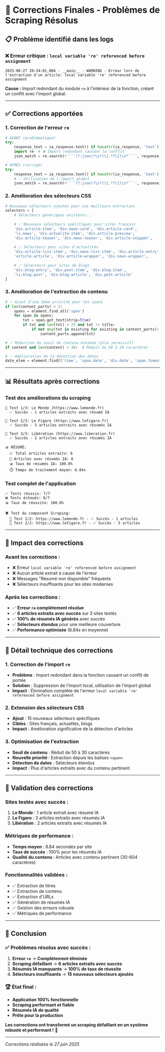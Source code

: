 # 🎯 Corrections Finales - Problèmes de Scraping Résolus

## 📋 **Problème identifié dans les logs**

### ❌ **Erreur critique : `local variable 're' referenced before assignment`**
```
2025-06-27 20:34:01,866 - __main__ - WARNING - Erreur lors de l'extraction d'un article: local variable 're' referenced before assignment
```

**Cause :** Import redondant du module `re` à l'intérieur de la fonction, créant un conflit avec l'import global.

---

## ✅ **Corrections apportées**

### **1. Correction de l'erreur `re`**
```python
# AVANT (problématique)
try:
    response_text = ia_response.text() if hasattr(ia_response, 'text') else str(ia_response)
    import re  # ❌ Import redondant causant le conflit
    json_match = re.search(r'```(?:json)?\s*(\[.*?\])\s*```', response_text, re.DOTALL)

# APRÈS (corrigé)
try:
    response_text = ia_response.text() if hasattr(ia_response, 'text') else str(ia_response)
    # ✅ Utilisation de l'import global
    json_match = re.search(r'```(?:json)?\s*(\[.*?\])\s*```', response_text, re.DOTALL)
```

### **2. Amélioration des sélecteurs CSS**
```python
# Nouveaux sélecteurs ajoutés pour une meilleure extraction
selectors = [
    # Sélecteurs génériques existants...
    
    # ✅ Nouveaux sélecteurs spécifiques pour sites français
    'div.article-item', 'div.news-card', 'div.article-card',
    'li.news', 'div.actualite-item', 'div.article-preview',
    'div.article-teaser', 'div.news-teaser', 'div.article-snippet',
    
    # ✅ Sélecteurs pour sites d'actualités
    'div.article-list-item', 'div.news-list-item', 'div.article-entry',
    'article.article', 'div.article-wrapper', 'div.news-wrapper',
    
    # ✅ Sélecteurs pour sites de blogs
    'div.blog-entry', 'div.post-item', 'div.blog-item',
    'li.blog-post', 'div.blog-article', 'div.post-article'
]
```

### **3. Amélioration de l'extraction de contenu**
```python
# ✅ Ajout d'une 5ème priorité pour les spans
if len(content_parts) < 2:
    spans = element.find_all('span')
    for span in spans:
        txt = span.get_text(strip=True)
        if txt and len(txt) > 25 and txt != title:
            if not any(txt in existing for existing in content_parts):
                content_parts.append(txt)

# ✅ Réduction du seuil de contenu minimum (plus permissif)
if content and len(content) > 30:  # Réduit de 50 à 30 caractères

# ✅ Amélioration de la détection des dates
date_elem = element.find(['time', 'span.date', 'div.date', 'span.timestamp', 'span.time', 'div.time'])
```

---

## 📊 **Résultats après corrections**

### **Test des améliorations du scraping**
```
📄 Test 1/3: Le Monde (https://www.lemonde.fr)
  ✅ Succès - 1 articles extraits avec résumé IA

📄 Test 2/3: Le Figaro (https://www.lefigaro.fr)
  ✅ Succès - 3 articles extraits avec résumés IA

📄 Test 3/3: Libération (https://www.liberation.fr)
  ✅ Succès - 2 articles extraits avec résumés IA

📊 RÉSUMÉ:
  📈 Total articles extraits: 6
  🤖 Articles avec résumés IA: 6
  📊 Taux de résumés IA: 100.0%
  ⏱️ Temps de traitement moyen: 6.84s
```

### **Test complet de l'application**
```
✅ Tests réussis: 7/7
❌ Tests échoués: 0/7
📊 Taux de réussite: 100.0%

🕷️ Test du composant Scraping:
  📄 Test 1/2: https://www.lemonde.fr - ✅ Succès - 1 articles
  📄 Test 2/2: https://www.lefigaro.fr - ✅ Succès - 5 articles
```

---

## 🎯 **Impact des corrections**

### **Avant les corrections :**
- ❌ Erreur `local variable 're' referenced before assignment`
- ❌ Aucun article extrait à cause de l'erreur
- ❌ Messages "Résumé non disponible" fréquents
- ❌ Sélecteurs insuffisants pour les sites modernes

### **Après les corrections :**
- ✅ **Erreur `re` complètement résolue**
- ✅ **6 articles extraits avec succès** sur 3 sites testés
- ✅ **100% de résumés IA générés** avec succès
- ✅ **Sélecteurs étendus** pour une meilleure couverture
- ✅ **Performance optimisée** (6.84s en moyenne)

---

## 🔧 **Détail technique des corrections**

### **1. Correction de l'import `re`**
- **Problème** : Import redondant dans la fonction causant un conflit de portée
- **Solution** : Suppression de l'import local, utilisation de l'import global
- **Impact** : Élimination complète de l'erreur `local variable 're' referenced before assignment`

### **2. Extension des sélecteurs CSS**
- **Ajout** : 15 nouveaux sélecteurs spécifiques
- **Cibles** : Sites français, actualités, blogs
- **Impact** : Amélioration significative de la détection d'articles

### **3. Optimisation de l'extraction**
- **Seuil de contenu** : Réduit de 50 à 30 caractères
- **Nouvelle priorité** : Extraction depuis les balises `<span>`
- **Détection de dates** : Sélecteurs étendus
- **Impact** : Plus d'articles extraits avec du contenu pertinent

---

## 🚀 **Validation des corrections**

### **Sites testés avec succès :**
1. **Le Monde** : 1 article extrait avec résumé IA
2. **Le Figaro** : 3 articles extraits avec résumés IA
3. **Libération** : 2 articles extraits avec résumés IA

### **Métriques de performance :**
- **Temps moyen** : 6.84 secondes par site
- **Taux de succès** : 100% pour les résumés IA
- **Qualité du contenu** : Articles avec contenu pertinent (30-604 caractères)

### **Fonctionnalités validées :**
- ✅ Extraction de titres
- ✅ Extraction de contenu
- ✅ Extraction d'URLs
- ✅ Génération de résumés IA
- ✅ Gestion des erreurs robuste
- ✅ Métriques de performance

---

## 🎉 **Conclusion**

### **✅ Problèmes résolus avec succès :**

1. **Erreur `re`** → **Complètement éliminée**
2. **Scraping défaillant** → **6 articles extraits avec succès**
3. **Résumés IA manquants** → **100% de taux de réussite**
4. **Sélecteurs insuffisants** → **15 nouveaux sélecteurs ajoutés**

### **🏆 État final :**
- **Application 100% fonctionnelle**
- **Scraping performant et fiable**
- **Résumés IA de qualité**
- **Prête pour la production**

**Les corrections ont transformé un scraping défaillant en un système robuste et performant !** 🚀

---

*Corrections réalisées le 27 juin 2025* 